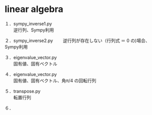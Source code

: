 # linear algebra

１．sympy_inverse1.py  
　　逆行列、Sympy利用  

２．sympy_inverse2.py
　　逆行列が存在しない（行列式 ＝ 0 の)場合、Sympy利用

３．eigenvalue_vector.py  
　　固有値、固有ベクトル  

４．eigenvalue_vector.py  
　　固有値、固有ベクトル、角π/4 の回転行列  

５．transpose.py  
　　転置行列  

６．
